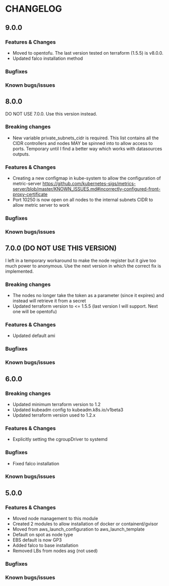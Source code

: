 # CHANGELOG

## 9.0.0

### Features & Changes

- Moved to opentofu. The last version tested on terraform (1.5.5) is v8.0.0.
- Updated falco installation method

### Bugfixes

### Known bugs/issues

## 8.0.0

DO NOT USE 7.0.0. Use this version instead.

### Breaking changes

- New variable private_subnets_cidr is required. This list contains all the CIDR controllers and nodes MAY be spinned into to allow access to ports. Temporary until I find a better way which works with datasources outputs.

### Features & Changes

- Creating a new configmap in kube-system to allow the configuration of metric-server https://github.com/kubernetes-sigs/metrics-server/blob/master/KNOWN_ISSUES.md#incorrectly-configured-front-proxy-certificate
- Port 10250 is now open on all nodes to the internal subnets CIDR to allow metric server to work

### Bugfixes

### Known bugs/issues

## 7.0.0 (DO NOT USE THIS VERSION)

I left in a temporary workaround to make the node register but it give too much power to anonymous.
Use the next version in which the correct fix is implemented.

### Breaking changes

- The nodes no longer take the token as a parameter (since it expires) and instead will retrieve it from a secret
- Updated terraform version to <= 1.5.5 (last version I will support. Next one will be opentofu)

### Features & Changes

- Updated default ami

### Bugfixes

### Known bugs/issues

## 6.0.0

### Breaking changes

- Updated minimum terraform version to 1.2
- Updated kubeadm config to kubeadm.k8s.io/v1beta3
- Updated terraform version used to 1.2.x

### Features & Changes

- Explicitly setting the cgroupDriver to systemd

### Bugfixes

- Fixed falco installation

### Known bugs/issues

## 5.0.0

### Features & Changes

- Moved node management to this module
- Created 2 modules to allow installation of docker or containerd/gvisor
- Moved from aws_launch_configuration to aws_launch_template
- Default on spot as node type
- EBS default is now GP3
- Added falco to base installation
- Removed LBs from nodes asg (not used)

### Bugfixes

### Known bugs/issues
